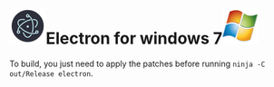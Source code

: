 # <img src="imgs/icon.png" width = "64" height = "64"/>Electron for windows 7![](imgs/windows.png)

To build, you just need to apply the patches before running `ninja -C out/Release electron`.
